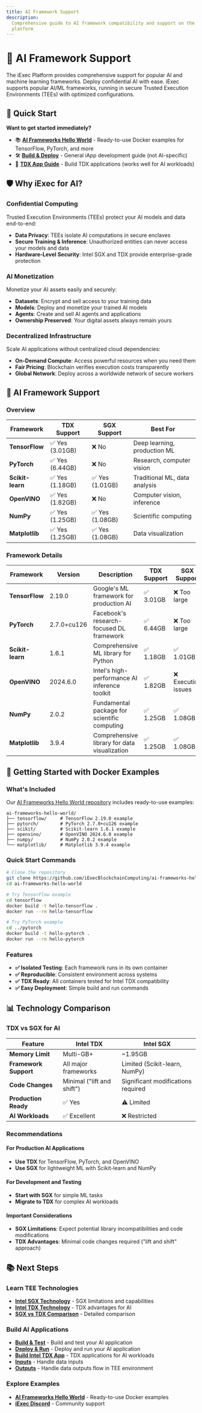 ```yaml
---
title: AI Framework Support
description:
  Comprehensive guide to AI framework compatibility and support on the iExec
  platform
---
```


# 🤖 AI Framework Support

The iExec Platform provides comprehensive support for popular AI and machine
learning frameworks. Deploy confidential AI with ease. iExec supports popular
AI/ML frameworks, running in secure Trusted Execution Environments (TEEs) with
optimized configurations.

## 🚀 Quick Start

**Want to get started immediately?**

- 📚
  **[AI Frameworks Hello World](https://github.com/iExecBlockchainComputing/ai-frameworks-hello-world)** -
  Ready-to-use Docker examples for TensorFlow, PyTorch, and more
- 🛠️ **[Build & Deploy](/guides/build-iapp/build-&-deploy)** - General iApp
  development guide (not AI-specific)
- 🔬
  **[TDX App Guide](/guides/build-iapp/advanced/create-your-first-tdx-app)** -
  Build TDX applications (works well for AI workloads)

## 🛡️ Why iExec for AI?

### Confidential Computing

Trusted Execution Environments (TEEs) protect your AI models and data
end-to-end:

- **Data Privacy**: TEEs isolate AI computations in secure enclaves
- **Secure Training & Inference**: Unauthorized entities can never access your
  models and data
- **Hardware-Level Security**: Intel SGX and TDX provide enterprise-grade
  protection

### AI Monetization

Monetize your AI assets easily and securely:

- **Datasets**: Encrypt and sell access to your training data
- **Models**: Deploy and monetize your trained AI models
- **Agents**: Create and sell AI agents and applications
- **Ownership Preserved**: Your digital assets always remain yours

### Decentralized Infrastructure

Scale AI applications without centralized cloud dependencies:

- **On-Demand Compute**: Access powerful resources when you need them
- **Fair Pricing**: Blockchain verifies execution costs transparently
- **Global Network**: Deploy across a worldwide network of secure workers

## 🤖 AI Framework Support

### Overview

| Framework        | TDX Support     | SGX Support     | Best For                      |
| ---------------- | --------------- | --------------- | ----------------------------- |
| **TensorFlow**   | ✅ Yes (3.01GB) | ❌ No           | Deep learning, production ML  |
| **PyTorch**      | ✅ Yes (6.44GB) | ❌ No           | Research, computer vision     |
| **Scikit-learn** | ✅ Yes (1.18GB) | ✅ Yes (1.01GB) | Traditional ML, data analysis |
| **OpenVINO**     | ✅ Yes (1.82GB) | ❌ No           | Computer vision, inference    |
| **NumPy**        | ✅ Yes (1.25GB) | ✅ Yes (1.08GB) | Scientific computing          |
| **Matplotlib**   | ✅ Yes (1.25GB) | ✅ Yes (1.08GB) | Data visualization            |

### Framework Details

| Framework        | Version     | Description                                   | TDX Support | SGX Support         | Use Cases                              | Resources                                                                                                                                                                                                                           |
| ---------------- | ----------- | --------------------------------------------- | ----------- | ------------------- | -------------------------------------- | ----------------------------------------------------------------------------------------------------------------------------------------------------------------------------------------------------------------------------------- |
| **TensorFlow**   | 2.19.0      | Google's ML framework for production AI       | ✅ 3.01GB   | ❌ Too large        | Deep learning, CV, NLP                 | [Docs](https://www.tensorflow.org/) • [Quickstart](https://www.tensorflow.org/tutorials/quickstart/beginner) • [Docker](https://github.com/iExecBlockchainComputing/ai-frameworks-hello-world/tree/main/tensorflow)                 |
| **PyTorch**      | 2.7.0+cu126 | Facebook's research-focused DL framework      | ✅ 6.44GB   | ❌ Too large        | Research, DL, CV, NLP                  | [Docs](https://pytorch.org/docs/) • [Quickstart](https://docs.pytorch.org/tutorials/beginner/basics/quickstart_tutorial.html) • [Docker](https://github.com/iExecBlockchainComputing/ai-frameworks-hello-world/tree/main/pytorch)   |
| **Scikit-learn** | 1.6.1       | Comprehensive ML library for Python           | ✅ 1.18GB   | ✅ 1.01GB           | Classification, regression, clustering | [Docs](https://scikit-learn.org/stable/) • [Examples](https://scikit-learn.org/stable/auto_examples/index.html) • [Docker](https://github.com/iExecBlockchainComputing/ai-frameworks-hello-world/tree/main/scikit)                  |
| **OpenVINO**     | 2024.6.0    | Intel's high-performance AI inference toolkit | ✅ 1.82GB   | ❌ Execution issues | Computer vision, inference             | [Docs](https://docs.openvino.ai/) • [Tutorial](https://docs.openvino.ai/2023.3/notebooks/004-hello-detection-with-output.html) • [Docker](https://github.com/iExecBlockchainComputing/ai-frameworks-hello-world/tree/main/openvino) |
| **NumPy**        | 2.0.2       | Fundamental package for scientific computing  | ✅ 1.25GB   | ✅ 1.08GB           | Scientific computing, data analysis    | [Docs](https://numpy.org/doc/) • [User Guide](https://numpy.org/doc/stable/user/index.html) • [Docker](https://github.com/iExecBlockchainComputing/ai-frameworks-hello-world/tree/main/numpy)                                       |
| **Matplotlib**   | 3.9.4       | Comprehensive library for data visualization  | ✅ 1.25GB   | ✅ 1.08GB           | Data visualization, plotting           | [Docs](https://matplotlib.org/) • [Gallery](https://matplotlib.org/stable/gallery/index.html) • [Docker](https://github.com/iExecBlockchainComputing/ai-frameworks-hello-world/tree/main/matplotlib)                                |

## 🐳 Getting Started with Docker Examples

### What's Included

Our
[AI Frameworks Hello World repository](https://github.com/iExecBlockchainComputing/ai-frameworks-hello-world)
includes ready-to-use examples:

```
ai-frameworks-hello-world/
├── tensorflow/     # TensorFlow 2.19.0 example
├── pytorch/        # PyTorch 2.7.0+cu126 example
├── scikit/         # Scikit-learn 1.6.1 example
├── openvino/       # OpenVINO 2024.6.0 example
├── numpy/          # NumPy 2.0.2 example
└── matplotlib/     # Matplotlib 3.9.4 example
```

### Quick Start Commands

```bash
# Clone the repository
git clone https://github.com/iExecBlockchainComputing/ai-frameworks-hello-world.git
cd ai-frameworks-hello-world

# Try TensorFlow example
cd tensorflow
docker build -t hello-tensorflow .
docker run --rm hello-tensorflow

# Try PyTorch example
cd ../pytorch
docker build -t hello-pytorch .
docker run --rm hello-pytorch
```

### Features

- **✅ Isolated Testing**: Each framework runs in its own container
- **✅ Reproducible**: Consistent environment across systems
- **✅ TDX Ready**: All containers tested for Intel TDX compatibility
- **✅ Easy Deployment**: Simple build and run commands

## 📊 Technology Comparison

### TDX vs SGX for AI

| Feature               | Intel TDX                  | Intel SGX                          |
| --------------------- | -------------------------- | ---------------------------------- |
| **Memory Limit**      | Multi-GB+                  | ~1.95GB                            |
| **Framework Support** | All major frameworks       | Limited (Scikit-learn, NumPy)      |
| **Code Changes**      | Minimal ("lift and shift") | Significant modifications required |
| **Production Ready**  | ✅ Yes                     | ⚠️ Limited                         |
| **AI Workloads**      | ✅ Excellent               | ❌ Restricted                      |

### Recommendations

#### For Production AI Applications

- **Use TDX** for TensorFlow, PyTorch, and OpenVINO
- **Use SGX** for lightweight ML with Scikit-learn and NumPy

#### For Development and Testing

- **Start with SGX** for simple ML tasks
- **Migrate to TDX** for complex AI workloads

#### Important Considerations

- **SGX Limitations**: Expect potential library incompatibilities and code
  modifications
- **TDX Advantages**: Minimal code changes required ("lift and shift" approach)

## 📚 Next Steps

### Learn TEE Technologies

- **[Intel SGX Technology](/protocol/tee/intel-sgx)** - SGX limitations and
  capabilities
- **[Intel TDX Technology](/protocol/tee/intel-tdx)** - TDX advantages for AI
- **[SGX vs TDX Comparison](/protocol/tee/sgx-vs-tdx)** - Detailed comparison

### Build AI Applications

- **[Build & Test](/guides/build-iapp/build-&-test)** - Build and test your AI
  application
- **[Deploy & Run](/guides/build-iapp/deploy-&-run)** - Deploy and run your AI
  application
- **[Build Intel TDX App](/guides/build-iapp/advanced/build-your-first-tdx-iapp)** -
  TDX applications for AI workloads
- **[Inputs](/guides/build-iapp/inputs)** - Handle data inputs
- **[Outputs](/guides/build-iapp/outputs)** - Handle data outputs
  flow in TEE environment

### Explore Examples

- **[AI Frameworks Hello World](https://github.com/iExecBlockchainComputing/ai-frameworks-hello-world)** -
  Ready-to-use Docker examples
- **[iExec Discord](https://discord.com/invite/pbt9m98wnU)** - Community support
